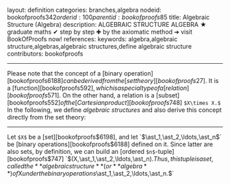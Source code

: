 layout: definition
categories: branches,algebra
nodeid: bookofproofs$342
orderid: 100
parentid: bookofproofs$85
title: Algebraic Structure (Algebra)
description: ALGEBRAIC STRUCTURE ALGEBRA ★ graduate maths ✔ step by step ✚ by the axiomatic method ➜ visit BookOfProofs now!
references: 
keywords: algebra,algebraic structure,algebras,algebraic structures,define algebraic structure
contributors: bookofproofs

---
Please note that the concept of a [binary operation][bookofproofs$6188] can be derived from the [set theory][bookofproofs$27]. It is a [function][bookofproofs$592], which is a special type of a [relation][bookofproofs$571]. On the other hand, a relation is a [subset][bookofproofs$552] of the [Cartesian product][bookofproofs$748] `$X\times X.$`  In the following, we define _algebraic structures_ and also derive this concept directly from the set theory:

---

Let `$X$` be a [set][bookofproofs$6198], and let `$\ast_1,\ast_2,\ldots,\ast_n$` be [binary operations][bookofproofs$6188] defined on it. Since latter are also sets, by definition, we can build an [ordered `$n$`-tuple][bookofproofs$747] `$(X,\ast_1,\ast_2,\ldots,\ast_n).$` Thus, this tuple is a set, called the **algebraic structure** (or **algebra**) of `$X$` under the binary operations `$\ast_1,\ast_2,\ldots,\ast_n.$`
